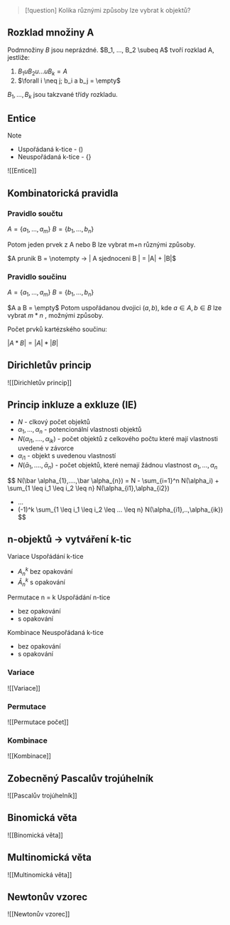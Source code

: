 
> [!question] 
> Kolika různými způsoby lze vybrat k objektů?

## Rozklad množiny A
Podmnožiny $B$ jsou neprázdné.
$B_1, ..., B_2 \subeq A$ tvoří rozklad A, jestliže:

1) $B_1 u B_2 u ... u B_k = A$
2) $\forall i \neq j; b_i a b_j = \empty$

$B_1, ..., B_k$ jsou takzvané třídy rozkladu. 

## Entice

> [!note]
>- Uspořádaná k-tice - $()$
>- Neuspořádaná k-tice - $\{\}$

![[Entice]]

## Kombinatorická pravidla
### Pravidlo součtu

$A = \{a_1,...,a_m\}$
$B = \{b_1,...,b_n\}$

Potom jeden prvek z A nebo B lze vybrat m+n různými způsoby.

$A prunik B = \notempty -> | A sjednoceni B | = |A| + |B|$

### Pravidlo součinu

$A = \{a_1,...,a_m\}$
$B = \{b_1,...,b_n\}$

$A a B = \empty$
Potom uspořádanou dvojici $(a,b)$, kde $a \in A, b \in B$ lze vybrat $m*n$ , možnými způsoby.

Počet prvků kartézského součinu:

$|A*B| = |A|*|B|$

## Dirichletův princip
![[Dirichletův princip]]

## Princip inkluze a exkluze (IE)

- $N$ - clkový počet objektů
- $\alpha_1, ..., \alpha_n$ - potencionální vlastnosti objektů
- $N(\alpha_{i1},....,\alpha_{ik})$ - počet objektů z celkového počtu které mají vlastnosti uvedené v závorce
- $\alpha_{i1}$ - objekt s uvedenou vlastností
- $N(\bar \alpha_{1},....,\bar \alpha_{n})$ - počet objektů, které nemají žádnou vlastnost $\alpha_1, ...,\alpha_n$

$$
N(\bar \alpha_{1},....,\bar \alpha_{n}) = 
N - 
\sum_{i=1}^n N(\alpha_i) +
\sum_{1 \leq i_1 \leq i_2 \leq n} N(\alpha_{i1},\alpha_{i2})
+ ...
+ (-1)^k \sum_{1 \leq i_1 \leq i_2 \leq ... \leq n} N(\alpha_{i1},..,\alpha_{ik})
$$


## n-objektů -> vytváření k-tic

Variace
Uspořádání k-tice
- $A^k_n$ bez opakování
- $\bar A ^k_n$ s opakování

Permutace
n = k
Uspořádání n-tice
- bez opakování
- s opakování

Kombinace
Neuspořádaná k-tice
- bez opakování
- s opakování

### Variace
![[Variace]]

### Permutace
![[Permutace počet]]

### Kombinace
![[Kombinace]]


## Zobecněný Pascalův trojúhelník
![[Pascalův trojúhelník]]

## Binomická věta
![[Binomická věta]]
## Multinomická věta
![[Multinomická věta]]

## Newtonův vzorec
![[Newtonův vzorec]]

